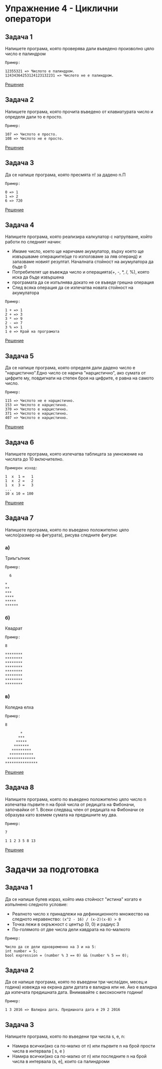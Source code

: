 # Упражнение 4 - Циклични оператори

## Задача 1

Напишете програма, която проверява дали въведено произволно цяло число е палиндром

`Пример:`

```
12355321 => Числото е палиндром.
12434364253124123132231 => Числото не е палиндром.
```

[Решение](Task1.cpp)

## Задача 2

Напишете програма, която прочита въведено от клавиатурата число и определя дали то е просто.

`Пример:`

```
107 => Числото е просто.
108 => Числото не е просто.
```

[Решение](Task2.cpp)

## Задача 3 

Да се напише програма, която пресмята n! за дадено  n.П

`Пример:`

```
0 => 1
1 => 2
6 => 720
```

[Решение](Task3.cpp)

## Задача 4

Напишете програма, която реализира калкулатор с натрупване, който работи по следният начин:
   - Имаме число, което ще наричаме акумулатор, върху което ще извършваме операциите(ще го използваме за ляв операнд)
     и запазваме новият резултат. Началната стойност на акумулатора да бъде 0
   - Потребителят ще въвежда число и операцията(+, -, *, /, %), която иска да бъде извършена
   - програмата да се изпълнява докато не се въведе грешна операция
   - След всяка операция да се изпечатва новата стойност на акумулатора
   
`Пример:`

```
1 + => 1
2 + => 3
3 * => 9
2 - => 7
3 % => 1
1 e => Край на програмата   
```

[Решение](Task4.cpp)

## Задача 5

Да се напише програма, която определя дали дадено число е "нарцистично".Едно число се нарича "нарцистично", ако сумата   от  
цифрите му, повдигнати на степен броя на цифрите, е равна на самото число.

`Пример:`

```
115 => Числото не е нарцистично.
153 => Числото е нарцистично.
370 => Числото е нарцистично.
371 => Числото е нарцистично.
407 => Числото е нарцистично.
```

[Решение](Task5.cpp)

## Задача 6
Напишете програма, която изпечатва таблицата за умножение на числата до 10 включително.

`Примерен изход:`
```
1  х  1 =   1
1  х  2 =   2
1  х  3 =   3
...
10 х 10 = 100
```

[Решение](Task6.cpp)

## Задача 7
Напишете програма, която по въвeдено положително цяло число(размер на фигурата), рисува следните фигури:

### а)
Триъгълник

`Пример:`

```
  6

*
**
***
****
*****
******

```

### б)
Квадрат

`Пример:`

```
8

********
********
********
********
********
********
********
********
```

### в)
Коледна елха
   
`Пример:`
	
```
8
     	 
       *
      ***
     *****
    *******
   *********
  ***********
 *************
***************
```

[Решение](Task7.cpp)

## Задача 8

Напишете програма, която по въвeдено положително цяло число n изпечатва първите n на брой числа от редицата на Фибоначи,
започвайки от 1. Всеки следващ член от редицата на Фибоначи се образува като вземем сумата на предишните му два.

`Пример:`

```
7

1 1 2 3 5 8 13
```

[Решение](Task8.cpp)

# Задачи за подготовка

## Задача 1
Да се напише булев израз, който има стойност "истина" когато е изпълнено следното условие:

   - Реалното число х принадлежи на дефиниционното множество на следнoтo неравенство: `(x^2 - 16) / (x-2)(x-8) > 0`  
   - Точка лежи в окръжност с център (0, 0) и радиус 3
   - По-голямото от две числа дели кавдрата на по-малкото

`Пример:`
```
Число да се дели едновременно на 3 и на 5:
int number = 5;
bool expression = (number % 3 == 0) && (number % 5 == 0);
```

## Задача 2
Да се напише програма, която по въведени три числа(ден, месец и година) извежда на екрана дали датата е валидна или не. Ако е валидна да изпечата предишната дата. Внимавайте с високосните години!
   
`Пример:`
```
1 3 2016 => Валидна дата. Предишната дата е 29 2 2016
```

## Задача 3
Напишете програма, която по въведени три числа s, e, n:

   - Намира всички(ако са по-малко от n) или първите n на брой прости числа в интервала [ s, e )
   - Намира всички(ако са по-малко от n) или последните n на брой числа в интервала (s, e], които са палиндроми
